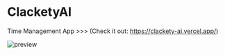 # ClacketyAI
Time Management App >>> (Check it out: https://clackety-ai.vercel.app/)

![preview](https://github.com/user-attachments/assets/f682a048-c6d0-4391-9e26-859cdfbde5c1)

